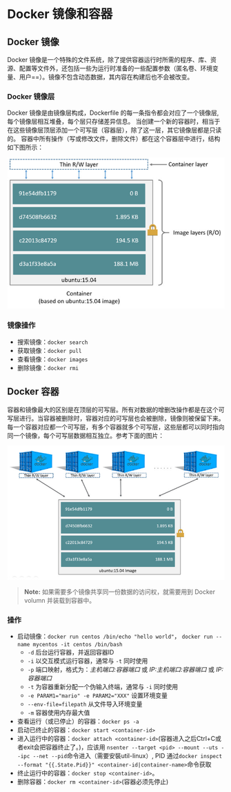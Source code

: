 # Docker 镜像和容器

## Docker 镜像

Docker 镜像是一个特殊的文件系统，除了提供容器运行时所需的程序、库、资源、配置等文件外，还包括一些为运行时准备的一些配置参数（匿名卷、环境变量、用户==）。镜像不包含动态数据，其内容在构建后也不会被改变。

### Docker 镜像层

Docker 镜像是由镜像层构成，Dockerfile 的每一条指令都会对应了一个镜像层, 每个镜像层相互堆叠，每个层只存储差异信息。<!--（Docker 使用 UnionFS 将这些不同的层结合到一个镜像中去。）--> 当创建一个新的容器时，相当于在这些镜像层顶层添加一个可写层（容器层），除了这一层，其它镜像层都是只读的。
容器中所有操作（写或修改文件，删除文件）都在这个容器层中进行，结构如下图所示：

![镜像层|容器层](./container-layers.jpg)

### 镜像操作

- 搜索镜像：`docker search`
- 获取镜像：`docker pull`
- 查看镜像：`docker images`
- 删除镜像：`docker rmi`

## Docker 容器

容器和镜像最大的区别是在顶层的可写层。所有对数据的增删改操作都是在这个可写层进行。当容器被删除时，容器对应的可写层也会被删除，镜像则被保留下来。 每一个容器对应都一个可写层，有多个容器就多个可写层，这些层都可以同时指向同一个镜像，每个可写层数据相互独立。参考下面的图片：

![共享镜像层](./sharing-layers.jpg)

>
> **Note:** 如果需要多个镜像共享同一份数据的访问权，就需要用到 Docker volumn 并装载到容器中。
>

### 操作

- 启动镜像：`docker run centos /bin/echo "hello world"`， `docker run --name mycentos -it centos /bin/bash`
  - `-d` 后台运行容器，并返回容器ID
  - `-i` 以交互模式运行容器，通常与 `-t` 同时使用
  - `-p` 端口映射，格式为：*主机端口:容器端口* 或 *IP:主机端口:容器端口* 或 *IP:容器端口*
  - `-t` 为容器重新分配一个伪输入终端，通常与 `-i` 同时使用
  - `-e PARAM1="mario" -e PARAM2="XXX"` 设置环境变量
  - `--env-file=filepath` 从文件导入环境变量
  - `-m` 容器使用内存最大值
- 查看运行（或已停止）的容器：`docker ps -a`
- 启动已终止的容器：`docker start <container-id>`
- 进入运行中的容器：`docker attach <container-id>`(容器进入之后Ctrl+C或者exit会把容器终止了。)，应该用 `nsenter --target <pid> --mount --uts --ipc --net --pid`命令进入（需要安裝util-linux）, PID 通过`docker inspect --format "{{.State.Pid}}" <container-id|container-name>`命令获取
- 终止运行中的容器：`docker stop <container-id>`。
- 删除容器：`docker rm <container-id>`(容器必须先停止)
